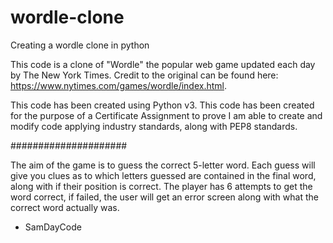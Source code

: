 # wordle-clone
Creating a wordle clone in python

This code is a clone of "Wordle" the popular web game updated each day by The New York Times.
Credit to the original can be found here: https://www.nytimes.com/games/wordle/index.html.

This code has been created using Python v3.
This code has been created for the purpose of a Certificate Assignment to prove I am able to create and modify code applying industry standards, along with PEP8 standards.

#####################

The aim of the game is to guess the correct 5-letter word.
Each guess will give you clues as to which letters guessed are contained in the final word, along with if their position is correct.
The player has 6 attempts to get the word correct, if failed, the user will get an error screen along with what the correct word actually was.

- SamDayCode
